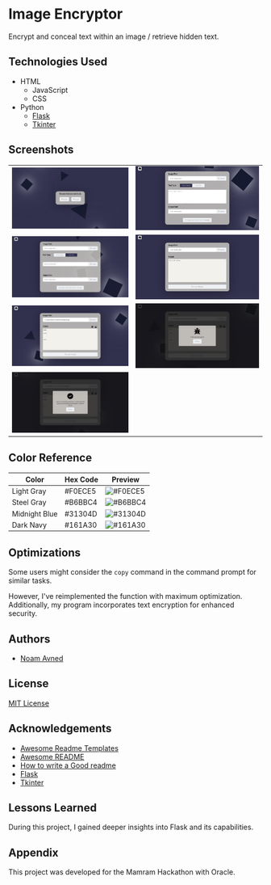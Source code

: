 # Image Encryptor

Encrypt and conceal text within an image / retrieve hidden text.

## Technologies Used
- HTML
    - JavaScript
    - CSS
- Python
    - [Flask](https://flask.palletsprojects.com/en/3.0.x/)
    - [Tkinter](https://docs.python.org/3/library/tkinter.html)

## Screenshots

| | |
|:-------------------------:|:-------------------------:|
|![Application Screenshot 1](https://github.com/noamavned/ImageEncryptorV2.0/blob/main/Images/im1.png?raw=true)|![Application Screenshot 2](https://github.com/noamavned/ImageEncryptorV2.0/blob/main/Images/im2.png?raw=true)|
|![Application Screenshot 3](https://github.com/noamavned/ImageEncryptorV2.0/blob/main/Images/im3.png?raw=true)|![Application Screenshot 4](https://github.com/noamavned/ImageEncryptorV2.0/blob/main/Images/im4.png?raw=true)|
|![Application Screenshot 5](https://github.com/noamavned/ImageEncryptorV2.0/blob/main/Images/im5.png?raw=true)| ![Application Screenshot 6](https://github.com/noamavned/ImageEncryptorV2.0/blob/main/Images/im6.png?raw=true)|
|![Application Screenshot 7](https://github.com/noamavned/ImageEncryptorV2.0/blob/main/Images/im7.png?raw=true)|

## Color Reference

| Color             | Hex Code | Preview |
| ----------------- | -------- | ------- |
| Light Gray        | #F0ECE5  | ![#F0ECE5](https://via.placeholder.com/10/F0ECE5?text=+) |
| Steel Gray        | #B6BBC4  | ![#B6BBC4](https://via.placeholder.com/10/B6BBC4?text=+) |
| Midnight Blue     | #31304D  | ![#31304D](https://via.placeholder.com/10/31304D?text=+) |
| Dark Navy         | #161A30  | ![#161A30](https://via.placeholder.com/10/161A30?text=+) |

## Optimizations

Some users might consider the `copy` command in the command prompt for similar tasks.

However, I've reimplemented the function with maximum optimization. Additionally, my program incorporates text encryption for enhanced security.

## Authors

- [Noam Avned](https://www.github.com/noamavned)

## License

[MIT License](https://choosealicense.com/licenses/mit/)

## Acknowledgements

 - [Awesome Readme Templates](https://awesomeopensource.com/project/elangosundar/awesome-README-templates)
 - [Awesome README](https://github.com/matiassingers/awesome-readme)
 - [How to write a Good readme](https://bulldogjob.com/news/449-how-to-write-a-good-readme-for-your-github-project)
- [Flask](https://flask.palletsprojects.com/en/3.0.x/)
- [Tkinter](https://docs.python.org/3/library/tkinter.html)

## Lessons Learned

During this project, I gained deeper insights into Flask and its capabilities.

## Appendix

This project was developed for the Mamram Hackathon with Oracle.
